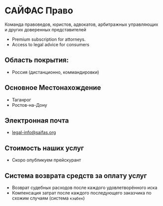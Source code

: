# САЙФАС Право

Команда правоведов, юристов, адвокатов, арбитражных управляющих и других доверенных представителей

- Premium subscription for attorneys.
- Access to legal advice for consumers

## Область покрытия:
- Россия (дистанционно, коммандировки)

## Основное Местонахождение
- Таганрог 
- Ростов-на-Дону

## Электронная почта
- [legal-info@saifas.org](mailto:legal-info@saifas.org)

## Стоимость наших услуг
- Скоро опубликуем прейскурант

## Система возврата средств за оплату услуг 
- Возврат судебных расходов после каждого удовлетворённого иска
- Компенсация затрат после каждого последующего заказчика по схожим случаям (система `кэшбек`)



